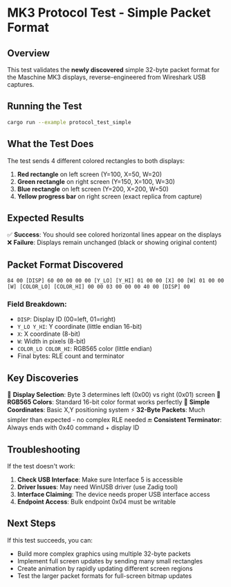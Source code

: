 # MK3 Protocol Test - Simple Packet Format

## Overview

This test validates the **newly discovered** simple 32-byte packet format for the Maschine MK3 displays, reverse-engineered from Wireshark USB captures.

## Running the Test

```bash
cargo run --example protocol_test_simple
```

## What the Test Does

The test sends 4 different colored rectangles to both displays:

1. **Red rectangle** on left screen (Y=100, X=50, W=20)
2. **Green rectangle** on right screen (Y=150, X=100, W=30) 
3. **Blue rectangle** on left screen (Y=200, X=200, W=50)
4. **Yellow progress bar** on right screen (exact replica from capture)

## Expected Results

✅ **Success**: You should see colored horizontal lines appear on the displays
❌ **Failure**: Displays remain unchanged (black or showing original content)

## Packet Format Discovered

```
84 00 [DISP] 60 00 00 00 00 [Y_LO] [Y_HI] 01 00 00 [X] 00 [W] 01 00 00 [W] [COLOR_LO] [COLOR_HI] 00 00 03 00 00 00 40 00 [DISP] 00
```

### Field Breakdown:
- `DISP`: Display ID (00=left, 01=right)
- `Y_LO Y_HI`: Y coordinate (little endian 16-bit)  
- `X`: X coordinate (8-bit)
- `W`: Width in pixels (8-bit)
- `COLOR_LO COLOR_HI`: RGB565 color (little endian)
- Final bytes: RLE count and terminator

## Key Discoveries

🎯 **Display Selection**: Byte 3 determines left (0x00) vs right (0x01) screen
🎨 **RGB565 Colors**: Standard 16-bit color format works perfectly
📐 **Simple Coordinates**: Basic X,Y positioning system
⚡ **32-Byte Packets**: Much simpler than expected - no complex RLE needed
🔚 **Consistent Terminator**: Always ends with 0x40 command + display ID

## Troubleshooting

If the test doesn't work:

1. **Check USB Interface**: Make sure Interface 5 is accessible
2. **Driver Issues**: May need WinUSB driver (use Zadig tool)
3. **Interface Claiming**: The device needs proper USB interface access
4. **Endpoint Access**: Bulk endpoint 0x04 must be writable

## Next Steps

If this test succeeds, you can:
- Build more complex graphics using multiple 32-byte packets
- Implement full screen updates by sending many small rectangles
- Create animation by rapidly updating different screen regions
- Test the larger packet formats for full-screen bitmap updates
